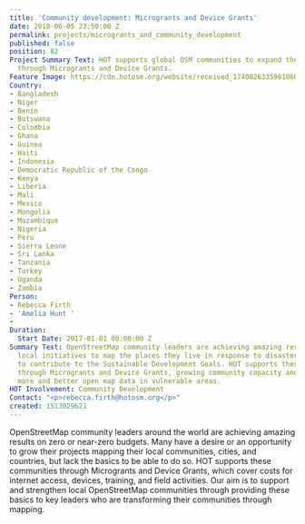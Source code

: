 ```yaml
---
title: 'Community development: Microgrants and Device Grants'
date: 2018-06-05 23:50:00 Z
permalink: projects/microgrants_and_community_development
published: false
position: 82
Project Summary Text: HOT supports global OSM communities to expand their local projects
  through Microgrants and Device Grants.
Feature Image: https://cdn.hotosm.org/website/received_1740826335961060.jpeg
Country:
- Bangladesh
- Niger
- Benin
- Botswana
- Colombia
- Ghana
- Guinea
- Haiti
- Indonesia
- Democratic Republic of the Congo
- Kenya
- Liberia
- Mali
- Mexico
- Mongolia
- Mozambique
- Nigeria
- Peru
- Sierra Leone
- Sri Lanka
- Tanzania
- Turkey
- Uganda
- Zambia
Person:
- Rebecca Firth
- 'Amelia Hunt '
- 
Duration:
  Start Date: 2017-01-01 00:00:00 Z
Summary Text: OpenStreetMap community leaders are achieving amazing results leading
  local initiatives to map the places they live in response to disaster risks, and
  to contribute to the Sustainable Development Goals. HOT supports these projects
  through Microgrants and Device Grants, growing community capacity and encouraging
  more and better open map data in vulnerable areas.
HOT Involvement: Community Development
Contact: "<p>rebecca.firth@hotosm.org</p>"
created: 1513029621
---
```


OpenStreetMap community leaders around the world are achieving amazing results on zero or near-zero budgets. Many have a desire or an opportunity to grow their projects mapping their local communities, cities, and countries, but lack the basics to be able to do so. HOT supports these communities through Microgrants and Device Grants, which cover costs for internet access, devices, training, and field activities. Our aim is to support and strengthen local OpenStreetMap communities through providing these basics to key leaders who are transforming their communities through mapping.